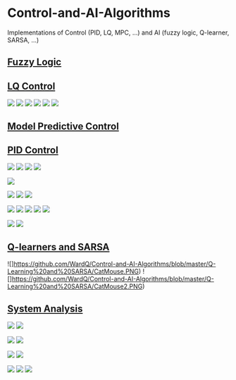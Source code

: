 # Control-and-AI-Algorithms
Implementations of Control (PID, LQ, MPC, ...) and AI (fuzzy logic, Q-learner, SARSA, ...)

## [Fuzzy Logic](https://github.com/WardQ/Control-and-AI-Algorithms/tree/master/Fuzzy%20Logic)

## [LQ Control](https://github.com/WardQ/Control-and-AI-Algorithms/tree/master/LQ%20Control)

![](https://github.com/WardQ/Control-and-AI-Algorithms/blob/master/LQ%20Control/Simulink%20models/noControl.PNG)
![](https://github.com/WardQ/Control-and-AI-Algorithms/blob/master/LQ%20Control/Simulink%20models/noControlObserver.PNG)
![](https://github.com/WardQ/Control-and-AI-Algorithms/blob/master/LQ%20Control/Simulink%20models/LQControl.PNG)
![](https://github.com/WardQ/Control-and-AI-Algorithms/blob/master/LQ%20Control/Simulink%20models/LQControlObserver.PNG)
![](https://github.com/WardQ/Control-and-AI-Algorithms/blob/master/LQ%20Control/Simulink%20models/LQControlReducedObserver.PNG)
![](https://github.com/WardQ/Control-and-AI-Algorithms/blob/master/LQ%20Control/Simulink%20models/optimalLQControl.PNG)

## [Model Predictive Control](https://github.com/WardQ/Control-and-AI-Algorithms/tree/master/Model%20Predictive%20Control)

## [PID Control](https://github.com/WardQ/Control-and-AI-Algorithms/tree/master/PID%20Control)
![](https://github.com/WardQ/Control-and-AI-Algorithms/blob/master/PID%20Control/Simulink%20models/PIDcontroller_model.PNG)
![](https://github.com/WardQ/Control-and-AI-Algorithms/blob/master/PID%20Control/PIDcontrollerInfluenceP.png)
![](https://github.com/WardQ/Control-and-AI-Algorithms/blob/master/PID%20Control/PIDcontrollerInfluenceI.png)
![](https://github.com/WardQ/Control-and-AI-Algorithms/blob/master/PID%20Control/PIDcontrollerInfluenceD.png)

![](https://github.com/WardQ/Control-and-AI-Algorithms/blob/master/PID%20Control/controlWithMeasurementDelay.png)

![](https://github.com/WardQ/Control-and-AI-Algorithms/blob/master/PID%20Control/marginFirstOrder.png)
![](https://github.com/WardQ/Control-and-AI-Algorithms/blob/master/PID%20Control/marginSecondOrder.png)
![](https://github.com/WardQ/Control-and-AI-Algorithms/blob/master/PID%20Control/marginThirdOrder.png)

![](https://github.com/WardQ/Control-and-AI-Algorithms/blob/master/PID%20Control/Simulink%20models/PIDTuningNoControl.PNG)
![](https://github.com/WardQ/Control-and-AI-Algorithms/blob/master/PID%20Control/Simulink%20models/PIDTuningOpenLoop.PNG)
![](https://github.com/WardQ/Control-and-AI-Algorithms/blob/master/PID%20Control/PIDTuningOpenLoop.png)
![](https://github.com/WardQ/Control-and-AI-Algorithms/blob/master/PID%20Control/Simulink%20models/PIDTuningControl.PNG)
![](https://github.com/WardQ/Control-and-AI-Algorithms/blob/master/PID%20Control/PIDTuningControl.png)


![](https://github.com/WardQ/Control-and-AI-Algorithms/blob/master/PID%20Control/Simulink%20models/FeedforwardBackward_model.PNG)
![](https://github.com/WardQ/Control-and-AI-Algorithms/blob/master/PID%20Control/FeedforwardBackward.png)

## [Q-learners and SARSA](https://github.com/WardQ/Control-and-AI-Algorithms/tree/master/Q-Learning%20and%20SARSA)

![]https://github.com/WardQ/Control-and-AI-Algorithms/blob/master/Q-Learning%20and%20SARSA/CatMouse.PNG)
![]https://github.com/WardQ/Control-and-AI-Algorithms/blob/master/Q-Learning%20and%20SARSA/CatMouse2.PNG)

## [System Analysis](https://github.com/WardQ/Control-and-AI-Algorithms/tree/master/System%20Analysis)

![](https://github.com/WardQ/Control-and-AI-Algorithms/blob/master/System%20Analysis/BodeFirstOrder.png)
![](https://github.com/WardQ/Control-and-AI-Algorithms/blob/master/System%20Analysis/NyquistFirstOrder.png)

![](https://github.com/WardQ/Control-and-AI-Algorithms/blob/master/System%20Analysis/BodePole.png)
![](https://github.com/WardQ/Control-and-AI-Algorithms/blob/master/System%20Analysis/NyquistPole.png)

![](https://github.com/WardQ/Control-and-AI-Algorithms/blob/master/System%20Analysis/BodeSeries.png)
![](https://github.com/WardQ/Control-and-AI-Algorithms/blob/master/System%20Analysis/NyquistSeries.png)

![](https://github.com/WardQ/Control-and-AI-Algorithms/blob/master/System%20Analysis/poleAnalysisFirstOrderSystem.png)
![](https://github.com/WardQ/Control-and-AI-Algorithms/blob/master/System%20Analysis/poleAnalysisSecondOrderSystem.png)
![](https://github.com/WardQ/Control-and-AI-Algorithms/blob/master/System%20Analysis/poleAnalysisZPKSystem.png)
